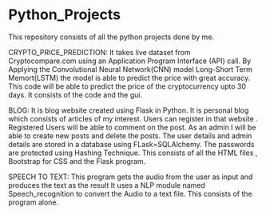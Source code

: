 # Python_Projects
This repository consists of all the python projects done by me.

CRYPTO_PRICE_PREDICTION:
  It takes live dataset from Cryptocompare.com using an Application Program Interface (API) call. 
  By Applying the Convolutional Neural Network(CNN) model Long-Short Term Memort(LSTM) the model is able to predict the price with great accuracy.
  This code will be able to predict the price of the cryptocurrency upto 30 days.
  It consists of the code and the gui.

BLOG:
  It is blog website created using Flask in Python.
  It is personal blog which consists of articles of my interest. Users can register in that website .
  Registered Users will be able to comment on the post.
  As an admin I will be able to create new posts and delete the posts.
  The user details and admin details are stored in a database using FLask=SQLAlchemy.
  The passwords are protected using Hashing Technique.
  This consists of all the HTML files , Bootstrap for CSS and the Flask program.

SPEECH TO TEXT:
  This program gets the audio from the user as input and produces the text as the result
  It uses a NLP module named Speech_recognition to convert the Audio to a text file.
  This consists of the program alone.    
